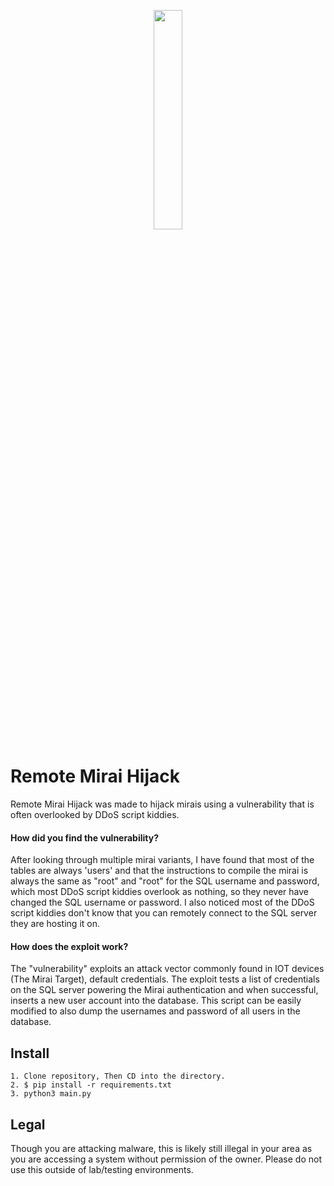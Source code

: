 <p align=center>
  <img width="30%" src="https://image.flaticon.com/icons/png/512/2808/2808265.png">
</p>

# Remote Mirai Hijack
Remote Mirai Hijack was made to hijack mirais using a vulnerability that is often overlooked by DDoS script kiddies.

#### How did you find the vulnerability?
After looking through multiple mirai variants, I have found that most of the tables are always 'users' and that the instructions to compile the mirai is always the same as "root" and "root" for the SQL username and password, which most DDoS script kiddies overlook as nothing, so they never have changed the SQL username or password. I also noticed most of the DDoS script kiddies don't know that you can remotely connect to the SQL server they are hosting it on.

#### How does the exploit work?
The "vulnerability" exploits an attack vector commonly found in IOT devices (The Mirai Target), default credentials. The exploit tests a list of credentials on the SQL server powering the Mirai authentication and when successful, inserts a new user account into the database. This script can be easily modified to also dump the usernames and password of all users in the database.

## Install
```
1. Clone repository, Then CD into the directory.
2. $ pip install -r requirements.txt
3. python3 main.py
```

## Legal
Though you are attacking malware, this is likely still illegal in your area as you are accessing a system without permission of the owner. Please do not use this outside of lab/testing environments.
